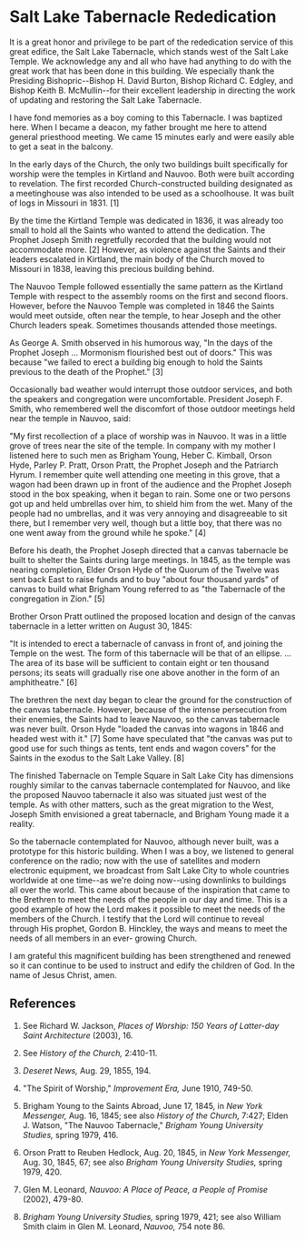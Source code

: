 # Salt Lake Tabernacle Rededication

It is a great honor and privilege to be part of the rededication service of
this great edifice, the Salt Lake Tabernacle, which stands west of the Salt
Lake Temple. We acknowledge any and all who have had anything to do with the
great work that has been done in this building. We especially thank the
Presiding Bishopric--Bishop H. David Burton, Bishop Richard C. Edgley, and
Bishop Keith B. McMullin--for their excellent leadership in directing the work
of updating and restoring the Salt Lake Tabernacle.

I have fond memories as a boy coming to this Tabernacle. I was baptized here.
When I became a deacon, my father brought me here to attend general priesthood
meeting. We came 15 minutes early and were easily able to get a seat in the
balcony.

In the early days of the Church, the only two buildings built specifically for
worship were the temples in Kirtland and Nauvoo. Both were built according to
revelation. The first recorded Church-constructed building designated as a
meetinghouse was also intended to be used as a schoolhouse. It was built of
logs in Missouri in 1831. [1]

By the time the Kirtland Temple was dedicated in 1836, it was already too
small to hold all the Saints who wanted to attend the dedication. The Prophet
Joseph Smith regretfully recorded that the building would not accommodate
more. [2]  However, as violence against the Saints and their leaders escalated
in Kirtland, the main body of the Church moved to Missouri in 1838, leaving
this precious building behind.

The Nauvoo Temple followed essentially the same pattern as the Kirtland Temple
with respect to the assembly rooms on the first and second floors. However,
before the Nauvoo Temple was completed in 1846 the Saints would meet outside,
often near the temple, to hear Joseph and the other Church leaders speak.
Sometimes thousands attended those meetings.

As George A. Smith observed in his humorous way, "In the days of the Prophet
Joseph ... Mormonism flourished best out of doors." This was because "we failed
to erect a building big enough to hold the Saints previous to the death of the
Prophet." [3]

Occasionally bad weather would interrupt those outdoor services, and both the
speakers and congregation were uncomfortable. President Joseph F. Smith, who
remembered well the discomfort of those outdoor meetings held near the temple
in Nauvoo, said:

"My first recollection of a place of worship was in Nauvoo. It was in a little
grove of trees near the site of the temple. In company with my mother I
listened here to such men as Brigham Young, Heber C. Kimball, Orson Hyde,
Parley P. Pratt, Orson Pratt, the Prophet Joseph and the Patriarch Hyrum. I
remember quite well attending one meeting in this grove, that a wagon had been
drawn up in front of the audience and the Prophet Joseph stood in the box
speaking, when it began to rain. Some one or two persons got up and held
umbrellas over him, to shield him from the wet. Many of the people had no
umbrellas, and it was very annoying and disagreeable to sit there, but I
remember very well, though but a little boy, that there was no one went away
from the ground while he spoke." [4]

Before his death, the Prophet Joseph directed that a canvas tabernacle be
built to shelter the Saints during large meetings. In 1845, as the temple was
nearing completion, Elder Orson Hyde of the Quorum of the Twelve was sent back
East to raise funds and to buy "about four thousand yards" of canvas to build
what Brigham Young referred to as "the Tabernacle of the congregation in
Zion." [5]

Brother Orson Pratt outlined the proposed location and design of the canvas
tabernacle in a letter written on August 30, 1845:

"It is intended to erect a tabernacle of canvass in front of, and joining the
Temple on the west. The form of this tabernacle will be that of an ellipse. ...
The area of its base will be sufficient to contain eight or ten thousand
persons; its seats will gradually rise one above another in the form of an
amphitheatre." [6]

The brethren the next day began to clear the ground for the construction of
the canvas tabernacle. However, because of the intense persecution from their
enemies, the Saints had to leave Nauvoo, so the canvas tabernacle was never
built. Orson Hyde "loaded the canvas into wagons in 1846 and headed west with
it." [7]  Some have speculated that "the canvas was put to good use for such
things as tents, tent ends and wagon covers" for the Saints in the exodus to
the Salt Lake Valley. [8]

The finished Tabernacle on Temple Square in Salt Lake City has dimensions
roughly similar to the canvas tabernacle contemplated for Nauvoo, and like the
proposed Nauvoo tabernacle it also was situated just west of the temple. As
with other matters, such as the great migration to the West, Joseph Smith
envisioned a great tabernacle, and Brigham Young made it a reality.

So the tabernacle contemplated for Nauvoo, although never built, was a
prototype for this historic building. When I was a boy, we listened to general
conference on the radio; now with the use of satellites and modern electronic
equipment, we broadcast from Salt Lake City to whole countries worldwide at
one time--as we're doing now--using downlinks to buildings all over the world.
This came about because of the inspiration that came to the Brethren to meet
the needs of the people in our day and time. This is a good example of how the
Lord makes it possible to meet the needs of the members of the Church. I
testify that the Lord will continue to reveal through His prophet, Gordon B.
Hinckley, the ways and means to meet the needs of all members in an ever-
growing Church.

I am grateful this magnificent building has been strengthened and renewed so
it can continue to be used to instruct and edify the children of God. In the
name of Jesus Christ, amen.

## References

  1.  See Richard W. Jackson, _Places of Worship: 150 Years of Latter-day Saint Architecture_ (2003), 16.

  2.  See _History of the Church,_ 2:410-11.

  3.   _Deseret News,_ Aug. 29, 1855, 194.

  4.  "The Spirit of Worship," _Improvement Era,_ June 1910, 749-50.

  5.  Brigham Young to the Saints Abroad, June 17, 1845, in _New York Messenger,_ Aug. 16, 1845; see also _History of the Church,_ 7:427; Elden J. Watson, "The Nauvoo Tabernacle," _Brigham Young University Studies,_ spring 1979, 416.

  6.  Orson Pratt to Reuben Hedlock, Aug. 20, 1845, in _New York Messenger,_ Aug. 30, 1845, 67; see also _Brigham Young University Studies,_ spring 1979, 420.

  7.  Glen M. Leonard, _Nauvoo: A Place of Peace, a People of Promise_ (2002), 479-80.

  8.   _Brigham Young University Studies,_ spring 1979, 421; see also William Smith claim in Glen M. Leonard, _Nauvoo,_ 754 note 86.

